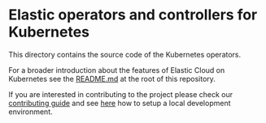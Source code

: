 # Elastic operators and controllers for Kubernetes

This directory contains the source code of the Kubernetes operators.

For a broader introduction about the features of Elastic Cloud on Kubernetes see the [README.md](../README.md) at the root of this repository.

If you are interested in contributing to the project please check our [contributing guide](../CONTRIBUTING.md) and see [here](setup-development-environment.md) how to setup a local development environment.
